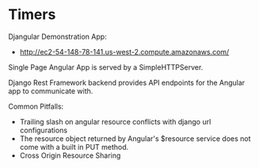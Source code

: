 Timers
======

Djangular Demonstration App:
* http://ec2-54-148-78-141.us-west-2.compute.amazonaws.com/

Single Page Angular App is served by a SimpleHTTPServer.

Django Rest Framework backend provides API endpoints for the Angular app to communicate with.



Common Pitfalls:
* Trailing slash on angular resource conflicts with django url configurations
* The resource object returned by Angular's $resource service does not come with a built in PUT method.
* Cross Origin Resource Sharing
